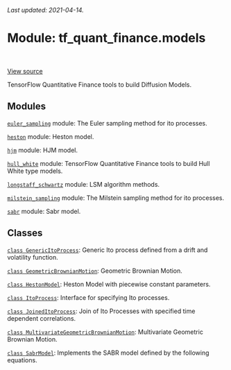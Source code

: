 <!--
This file is generated by a tool. Do not edit directly.
For open-source contributions the docs will be updated automatically.
-->

*Last updated: 2021-04-14.*

<div itemscope itemtype="http://developers.google.com/ReferenceObject">
<meta itemprop="name" content="tf_quant_finance.models" />
<meta itemprop="path" content="Stable" />
</div>

# Module: tf_quant_finance.models

<!-- Insert buttons and diff -->

<table class="tfo-notebook-buttons tfo-api" align="left">
</table>

<a target="_blank" href="https://github.com/google/tf-quant-finance/blob/master/tf_quant_finance/models/__init__.py">View source</a>



TensorFlow Quantitative Finance tools to build Diffusion Models.



## Modules

[`euler_sampling`](../tf_quant_finance/models/euler_sampling.md) module: The Euler sampling method for ito processes.

[`heston`](../tf_quant_finance/models/heston.md) module: Heston model.

[`hjm`](../tf_quant_finance/models/hjm.md) module: HJM model.

[`hull_white`](../tf_quant_finance/models/hull_white.md) module: TensorFlow Quantitative Finance tools to build Hull White type models.

[`longstaff_schwartz`](../tf_quant_finance/models/longstaff_schwartz.md) module: LSM algorithm methods.

[`milstein_sampling`](../tf_quant_finance/models/milstein_sampling.md) module: The Milstein sampling method for ito processes.

[`sabr`](../tf_quant_finance/models/sabr.md) module: Sabr model.

## Classes

[`class GenericItoProcess`](../tf_quant_finance/models/GenericItoProcess.md): Generic Ito process defined from a drift and volatility function.

[`class GeometricBrownianMotion`](../tf_quant_finance/models/GeometricBrownianMotion.md): Geometric Brownian Motion.

[`class HestonModel`](../tf_quant_finance/models/HestonModel.md): Heston Model with piecewise constant parameters.

[`class ItoProcess`](../tf_quant_finance/models/ItoProcess.md): Interface for specifying Ito processes.

[`class JoinedItoProcess`](../tf_quant_finance/models/JoinedItoProcess.md): Join of Ito Processes with specified time dependent correlations.

[`class MultivariateGeometricBrownianMotion`](../tf_quant_finance/models/MultivariateGeometricBrownianMotion.md): Multivariate Geometric Brownian Motion.

[`class SabrModel`](../tf_quant_finance/models/SabrModel.md): Implements the SABR model defined by the following equations.

